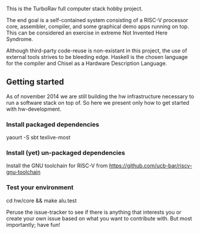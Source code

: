 This is the TurboRav full computer stack hobby project.

The end goal is a self-contained system consisting of a RISC-V
processor core, assembler, compiler, and some graphical demo apps
running on top. This can be considered an exercise in extreme Not
Invented Here Syndrome.

Although third-party code-reuse is non-existant in this project, the
use of external tools strives to be bleeding edge. Haskell is the
chosen language for the compiler and Chisel as a Hardware Description
Language.

## Getting started

As of november 2014 we are still building the hw infrastructure
necessary to run a software stack on top of. So here we present only
how to get started with hw-development.

### Install packaged dependencies

   yaourt -S sbt texlive-most

### Install (yet) un-packaged dependencies

  Install the GNU toolchain for RISC-V from
  https://github.com/ucb-bar/riscv-gnu-toolchain

### Test your environment

   cd hw/core && make alu.test

Peruse the issue-tracker to see if there is anything that interests
you or create your own issue based on what you want to contribute
with. But most importantly; have fun!
